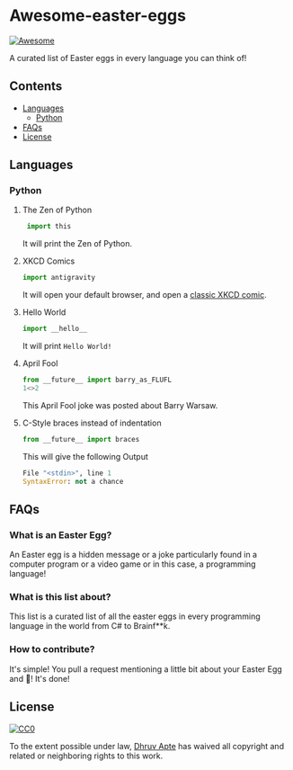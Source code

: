 # Awesome-easter-eggs

[![Awesome](https://awesome.re/badge.svg)](https://awesome.re)

A curated list of Easter eggs in every language you can think of!

## Contents

- [Languages](#languages)
  - [Python](#user-content-python)
- [FAQs](#faqs)
- [License](#license)

## Languages

### Python

1. The Zen of Python  
   ```python 
    import this
    ```
    It will print the Zen of Python.
    
 2. XKCD Comics
    ```python
    import antigravity
    ```
    It will open your default browser, and open a [classic XKCD comic](https://xkcd.com/).

3. Hello World
   ```python
   import __hello__
   ```
   It will print `Hello World!`

4. April Fool
   ```python
   from __future__ import barry_as_FLUFL
   1<>2
   ```
   This April Fool joke was posted about Barry Warsaw.

5. C-Style braces instead of indentation
   ``` python
   from __future__ import braces
   ```

   This will give the following Output
   
   ``` python
   File "<stdin>", line 1
   SyntaxError: not a chance
   ```

## FAQs

### What is an Easter Egg?

An Easter egg is a hidden message or a joke particularly found in a computer program or a video game or in this case, a programming 
language!

### What is this list about?

This list is a curated list of all the easter eggs in every programming language in the world from C# to Brainf**k.

### How to contribute?

It's simple! You pull a request mentioning a little bit about your Easter Egg and :tada:! It's done!

## License

[![CC0](http://i.creativecommons.org/p/zero/1.0/88x31.png)](http://creativecommons.org/publicdomain/zero/1.0/)

To the extent possible under law, [Dhruv Apte](http://github.com/the-ethan-hunt) has waived
all copyright and related or neighboring rights to this work.

